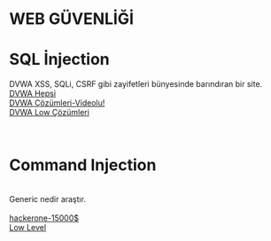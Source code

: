 # WEB GÜVENLİĞİ

<h1>SQL İnjection</h1>
DVWA XSS, SQLi, CSRF gibi zayifetleri bünyesinde barındıran bir site.
<br/>
<a href="http://www.includekarabuk.com/dvwatutorial.php">DVWA Hepsi</a>
<br/>
<a href="https://www.youtube.com/watch?v=vtOodEaLK1w&list=PLRK-I5XYJS7JZgdpqTf7qnS4Pl5lzmoBS&index=1">DVWA Çözümleri-Videolu!</a>
<br/>
<a href="https://gurelahmet.com/dvwa-sql-injection-b%C3%B6l%C3%BCm%C3%BC-cevaplar%C4%B1-level-low/">DVWA Low Çözümleri</a>

<br/><h1>Command Injection	</h1>
<br/>Generic nedir araştır.
<br/>
<br/><a href="https://hackerone.com/reports/422944">hackerone-15000$</a>
<br/><a href="http://www.includekarabuk.com/kategoriler/DVWAUygulamasi/Ders-4---Command-Injection-Low-Level.php">Low Level</a>
